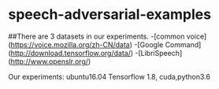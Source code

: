 # speech-adversarial-examples
##There are 3 datasets in our experiments.
-[common voice] (https://voice.mozilla.org/zh-CN/data)
-[Google Command] (http://download.tensorflow.org/data/)
-[LibriSpeech] (http://www.openslr.org/)

Our experiments: ubuntu16.04
Tensorflow 1.8, cuda,python3.6

